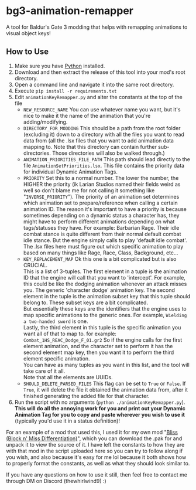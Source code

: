 # bg3-animation-remapper
A tool for Baldur's Gate 3 modding that helps with remapping animations to visual object keys!

## How to Use
1. Make sure you have [Python](https://www.python.org/downloads/) installed.
2. Download and then extract the release of this tool into your mod's root directory.
3. Open a command line and navigate it into the same root directory.
4. Execute `pip install -r requirements.txt`
5. Edit `animationKeyRemapper.py` and alter the constants at the top of the file
   - `NEW_RESOURCE_NAME` You can use whatever name you want, but it's nice to make it the name of the animation that you're adding/modifying.
   - `DIRECTORY_FOR_MODDING` This should be a path from the root folder (excluding it) down to a directory with all the files you want to read data from
      (all the .lsx files that you want to add animation data mapping to. Note that this directory can contain further sub-directories. Those
      directories will also be walked through.)
   - `ANIMATION_PRIORITIES_FILE_PATH` This path should lead directly to the file `AnimationSetPriorities.lsx`. This file contains the priority data
      for individual Dynamic Animation Tags.
   - `PRIORITY` Set this to a normal number. The lower the number, the HIGHER the priority (ik Larian Studios named their fields weird as well so
      don't blame me for not calling it something like "`INVERSE_PRIORITY`"). The priority of an animation set determines which animation set to
      prepare/reference when calling a certain animation ID. The reason it's important to have a priority is because sometimes depending on a dynamic
      status a character has, they might have to perform different animations depending on what tags/statuses they have. For example: Barbarian Rage.
      Their idle combat stance is quite different from their normal default combat idle stance. But the engine simply calls to play 'default idle combat'.
      The .lsx files here must figure out which specific animation to play based on many things like Rage, Race, Class, Background, etc...
   - `KEY_REPLACEMENT_MAP` Ok this one is a bit complicated but is also CRUCIAL.  
      This is a list of 3-tuples. The first element in a tuple is the animation ID that the engine will call that you want to 'intercept'.
      For example, this could be like the dodging animation whenever an attack misses you. The generic 'character dodge' animation key.
      The second element in the tuple is the animation subset key that this tuple should belong to. These subset keys are a bit complicated.  
      But essentially these keys are the identifiers that the engine uses to map specific animations to the generic ones. For example, `Wielding a two-handed sword` is one.  
      Lastly, the third element in this tuple is the specific animation you want all of that to map to. for example: `Combat_1HS_REAC_Dodge_F_01.gr2`
      So if the engine calls for the first element animation, and the character set to perform it has the second element map key, then you want it to
      perform the third element specific animation.  
      You can have as many tuples as you want in this list, and the tool will take care of it all.  
      Note that all the elements are UUIDs.
   - `SHOULD_DELETE_PARSED_FILES` This flag can be set to `True` or `False`. If `True`, it will delete the file it obtained the animation data
      from, after it finished generating the added file for that character.
6. Run the script with no arguments (`python ./animationKeyRemapper.py`). **This will do all the annoying work for you and print out your Dynamic Animation Tag
   for you to copy and paste wherever you wish to use it** (typically you'd use it in a status definition)!

For an example of a mod that used this, I used it for my own mod "[Bliss (Block n' Miss Differentiation)](https://www.nexusmods.com/baldursgate3/mods/9646)", which you can download the .pak for and unpack it
to view the source of it. I have left the constants to how they are with that mod in the script uploaded here so you can try to follow along if you wish, and also
because it's easy for me lol because it both shows how to properly format the constants, as well as what they should look similar to.

If you have any questions on how to use it still, then feel free to contact me through DM on Discord (thewhirlwind9) :)
